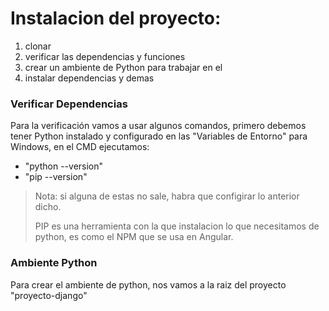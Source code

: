 # Instalacion del proyecto:
1. clonar
2. verificar las dependencias y funciones
3. crear un ambiente de Python para trabajar en el
4. instalar dependencias y demas

### Verificar Dependencias
Para la verificación vamos a usar algunos comandos, primero debemos tener Python instalado y configurado en las "Variables de Entorno" para Windows, en el CMD ejecutamos:
- "python --version"
- "pip --version"

>Nota: si alguna de estas no sale, habra que configirar lo anterior dicho.
>
>PIP es una herramienta con la que instalacion lo que necesitamos de python, es como el NPM que se usa en Angular.

### Ambiente Python
Para crear el ambiente de python, nos vamos a la raiz del proyecto "proyecto-django" 


